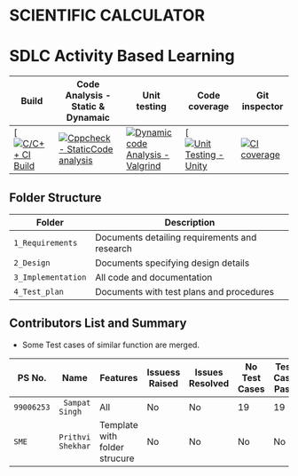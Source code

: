 # SCIENTIFIC CALCULATOR 
# SDLC Activity Based Learning

| Build | Code Analysis - Static & Dynamaic                                  | Unit testing |Code coverage |Git inspector | 
|-------------|--------------------------------------------------------------|------------|-------------|----------------|
|[[![C/C++ CI Build](https://github.com/dss1997/Mini-Project-/actions/workflows/c-cpp.yml/badge.svg)](https://github.com/dss1997/Mini-Project-/actions/workflows/c-cpp.yml)|[![Cppcheck - StaticCode analysis](https://github.com/Hanumanth-Reddy/ltts-miniproject/actions/workflows/cppckeck.yml/badge.svg)](https://github.com/Hanumanth-Reddy/ltts-miniproject/actions/workflows/cppckeck.yml)|[![Dynamic code Analysis - Valgrind](https://github.com/dss1997/Mini-Project-/actions/workflows/valgrind.yml/badge.svg)](https://github.com/dss1997/Mini-Project-/actions/workflows/valgrind.yml)|[[![Unit Testing - Unity](https://github.com/dss1997/Mini-Project-/actions/workflows/unitt.yml/badge.svg)](https://github.com/dss1997/Mini-Project-/actions/workflows/unitt.yml)|[![CI coverage](https://github.com/dss1997/Mini-Project-/actions/workflows/ci%20coverage.yml/badge.svg)](https://github.com/dss1997/Mini-Project-/actions/workflows/ci%20coverage.yml)|[![Git Inspector](https://github.com/dss1997/Mini-Project-/actions/workflows/gitinspector.yml/badge.svg)](https://github.com/dss1997/Mini-Project-/actions/workflows/gitinspector.yml)


## Folder Structure

Folder             | Description
-------------------| -----------------------------------------
`1_Requirements`   | Documents detailing requirements and research
`2_Design`         | Documents specifying design details
`3_Implementation` | All code and documentation
`4_Test_plan`      | Documents with test plans and procedures

## Contributors List and Summary

 - Some Test cases of similar function are merged.

PS No. |  Name   |    Features    | Issuess Raised |Issues Resolved|No Test Cases|Test Case Pass
-------|---------|----------------|----------------|---------------|-------------|--------------
`99006253` | ` Sampat Singh`| All |  No     |  No   | 19  |19    
  `SME`  | `Prithvi Shekhar` | Template with folder strucure | No     |  No   | No   |No     

